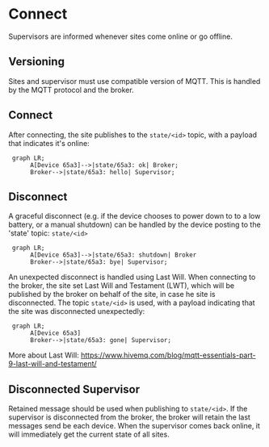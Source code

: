 # Connect
Supervisors are informed whenever sites come online or go offline.

## Versioning
Sites and supervisor must use compatible version of MQTT. This is handled by the MQTT protocol and the broker.

## Connect
After connecting, the site publishes to the `state/<id>` topic, with a payload that indicates it's online: 

```mermaid
 graph LR;
      A[Device 65a3]-->|state/65a3: ok| Broker;
      Broker-->|state/65a3: hello| Supervisor;
```

## Disconnect
A graceful disconnect (e.g. if the device chooses to power down to to a low battery, or a manual shutdown) can be handled by the device posting to the 'state' topic:
`state/<id>`

```mermaid
 graph LR;
      A[Device 65a3]-->|state/65a3: shutdown| Broker
      Broker-->|state/65a3: bye| Supervisor;
```

An unexpected disconnect is handled using Last Will. When connecting to the broker, the site set Last Will and Testament (LWT), which will be published by the broker on behalf of the site, in case he site is disconnected. The topic `state/<id>` is used, with a payload indicating that the site was disconnected unexpectedly:

```mermaid
 graph LR;
      A[Device 65a3]
      Broker-->|state/65a3: gone| Supervisor;
```

More about Last Will:
https://www.hivemq.com/blog/mqtt-essentials-part-9-last-will-and-testament/

## Disconnected Supervisor
Retained message should be used when publishing to `state/<id>`. If the supervisor is disconnected from the broker, the broker will retain the last messages send be each device. When the supervisor comes back online, it will immediately get the current state of all sites.
